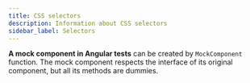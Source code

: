 ```yaml
---
title: CSS selectors
description: Information about CSS selectors
sidebar_label: Selectors
---
```


**A mock component in Angular tests** can be created by `MockComponent` function.
The mock component respects the interface of its original component,
but all its methods are dummies.

